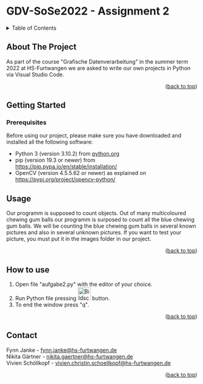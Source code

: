 # GDV-SoSe2022 - Assignment 2

<!-- TABLE OF CONTENTS -->
<details>
  <summary>Table of Contents</summary>
  <ol>
    <li>
      <a href="#about-the-project">About The Project</a>
    </li>
    <li>
      <a href="#getting-started">Getting Started</a>
      <ul>
        <li><a href="#prerequisites">Prerequisites</a></li>
      </ul>
    </li>
    <li><a href="#usage">Usage</a></li>
    <li><a href="#how-to-use">How to use</a></li>
    <li><a href="#contact">Contact</a></li>
  </ol>
</details>



<!-- ABOUT THE PROJECT -->
## About The Project

As part of the course "Grafische Datenverarbeitung" in the summer term 2022 at HS-Furtwangen we are asked to write our own projects in Python via Visual Studio Code.  


<p align="right">(<a href="#top">back to top</a>)</p>


<!-- GETTING STARTED -->
## Getting Started


### Prerequisites
Before using our project, please make sure you have downloaded and installed all the following software:
* Python 3 (version 3.10.2) from [python.org](https://www.python.org/downloads/)
* pip (version 19.3 or newer) from https://pip.pypa.io/en/stable/installation/
* OpenCV (version 4.5.5.62 or newer) as explained on https://pypi.org/project/opencv-python/
 

<!-- USAGE EXAMPLES -->
## Usage

Our programm is supposed to count objects. Out of many multicoloured chewing gum balls our programm is surposed to count all the blue chewing gum balls. We will be counting the blue chewing gum balls in several known pictures and also in several unknown pictures. If you want to test your picture, you must put it in the images folder in our project.


<p align="right">(<a href="#top">back to top</a>)</p>



<!-- HOWTOUSE -->
## How to use

1. Open file "aufgabe2.py" with the editor of your choice.
2. Run Python file pressing  <img width="34" alt="Bildschirmfoto 2022-03-29 um 10 59 22" src="https://user-images.githubusercontent.com/72465216/160575079-c79fb7ef-d1e8-4ce0-a107-5bd04166637f.png">  button.
3. To end the window press "q". 


<p align="right">(<a href="#top">back to top</a>)</p>


<!-- CONTACT -->
## Contact

Fynn Janke - fynn.janke@hs-furtwangen.de</br>
Nikita Gärtner - nikita.gaertner@hs-furtwangen.de</br>
Vivien Schöllkopf - vivien.christin.schoellkopf@hs-furtwangen.de


<p align="right">(<a href="#top">back to top</a>)</p>
